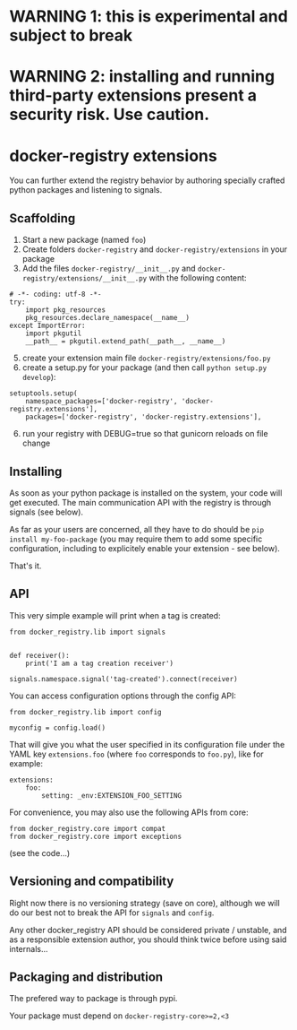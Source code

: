# WARNING 1: this is experimental and subject to break
# WARNING 2: installing and running third-party extensions present a security risk. Use caution.

# docker-registry extensions

You can further extend the registry behavior by authoring specially crafted python packages and listening to signals.

## Scaffolding

1. Start a new package (named `foo`)
3. Create folders `docker-registry` and `docker-registry/extensions` in your package 
4. Add the files `docker-registry/__init__.py` and `docker-registry/extensions/__init__.py` with the following content:

```
# -*- coding: utf-8 -*-
try:
    import pkg_resources
    pkg_resources.declare_namespace(__name__)
except ImportError:
    import pkgutil
    __path__ = pkgutil.extend_path(__path__, __name__)
```

5. create your extension main file `docker-registry/extensions/foo.py`
6. create a setup.py for your package (and then call `python setup.py develop`):

```
setuptools.setup(
    namespace_packages=['docker-registry', 'docker-registry.extensions'],
    packages=['docker-registry', 'docker-registry.extensions'],
```

6. run your registry with DEBUG=true so that gunicorn reloads on file change

## Installing

As soon as your python package is installed on the system, your code will get executed.
The main communication API with the registry is through signals (see below).

As far as your users are concerned, all they have to do should be `pip install my-foo-package` (you may require them to add some specific configuration, including to explicitely enable your extension - see below).

That's it.


## API

This very simple example will print when a tag is created:

```
from docker_registry.lib import signals


def receiver():
    print('I am a tag creation receiver')

signals.namespace.signal('tag-created').connect(receiver)

```

You can access configuration options through the config API:

```
from docker_registry.lib import config

myconfig = config.load()
```

That will give you what the user specified in its configuration file under the YAML key `extensions.foo` (where `foo` corresponds to `foo.py`), like for example:

```
extensions:
    foo:
        setting: _env:EXTENSION_FOO_SETTING
```

For convenience, you may also use the following APIs from core:

```
from docker_registry.core import compat
from docker_registry.core import exceptions
```

(see the code...)

## Versioning and compatibility

Right now there is no versioning strategy (save on core), although we will do our best not to break the API for `signals` and `config`.

Any other docker_registry API should be considered private / unstable, and as a responsible extension author, you should think twice before using said internals...

## Packaging and distribution

The prefered way to package is through pypi.

Your package must depend on `docker-registry-core>=2,<3`

